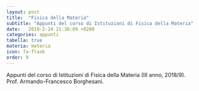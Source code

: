 ```yaml
---
layout: post
title:  "Fisica della Materia"
subtitle: "Appunti del corso di Istituzioni di Fisica della Materia"
date:   2019-2-24 21:36:09 +0200
categories: appunti
tabella: true
materia: materia
icon: fa-flask
order: 9
---
```


Appunti del corso di Istituzioni di Fisica della Materia (III anno, 2018/9).<br/>
Prof. Armando-Francesco Borghesani.